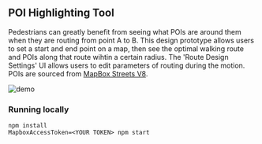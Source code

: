 POI Highlighting Tool
---

Pedestrians can greatly benefit from seeing what POIs are around them when they are routing from point A to B. This design prototype allows users to set a start and end point on a map, then see the optimal walking route and POIs along that route wihtin a certain radius. The 'Route Design Settings' UI allows users to edit parameters of routing during the motion.
POIs are sourced from [MapBox Streets V8](https://docs.mapbox.com/data/tilesets/reference/mapbox-streets-v8/).

![demo](test.gif)

### Running locally

    npm install
    MapboxAccessToken=<YOUR TOKEN> npm start
